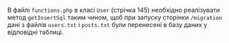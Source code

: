 В файлі `functions.php` в класі `User` (стрічка 145)
необхідно реалізувати метод `getInsertSql` 
таким чином, щоб при запуску сторінки `/migration` 
дані з файлів `users.txt` і `posts.txt` були перенесені в базу даних у відповідні таблиці.
